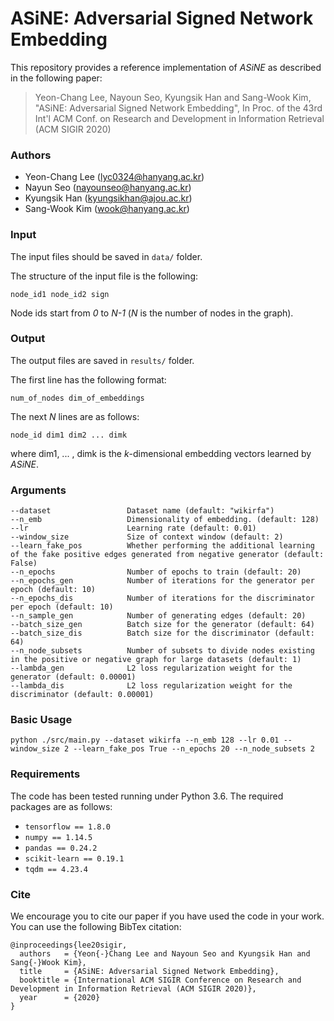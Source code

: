 # ASiNE: Adversarial Signed Network Embedding
This repository provides a reference implementation of *ASiNE* as described in the following paper:
> Yeon-Chang Lee, Nayoun Seo, Kyungsik Han and Sang-Wook Kim, "ASiNE: Adversarial Signed Network Embedding", In Proc. of the 43rd Int'l ACM Conf. on Research and Development in Information Retrieval (ACM SIGIR 2020)

### Authors
- Yeon-Chang Lee (lyc0324@hanyang.ac.kr)
- Nayun Seo (nayounseo@hanyang.ac.kr)
- Kyungsik Han (kyungsikhan@ajou.ac.kr)
- Sang-Wook Kim (wook@hanyang.ac.kr)

### Input
The input files should be saved in `data/` folder. 

The structure of the input file is the following:

```node_id1 node_id2 sign```

Node ids start from *0* to *N-1* (*N* is the number of nodes in the graph).

### Output
The output files are saved in `results/` folder.
   
The first line has the following format:

```num_of_nodes dim_of_embeddings```

The next *N* lines are as follows:

```node_id dim1 dim2 ... dimk```

where dim1, ... , dimk is the *k*-dimensional embedding vectors learned by *ASiNE*.

### Arguments

```
--dataset                 Dataset name (default: "wikirfa")
--n_emb                   Dimensionality of embedding. (default: 128)
--lr                      Learning rate (default: 0.01)
--window_size             Size of context window (default: 2)
--learn_fake_pos          Whether performing the additional learning of the fake positive edges generated from negative generator (default: False)
--n_epochs                Number of epochs to train (default: 20)
--n_epochs_gen            Number of iterations for the generator per epoch (default: 10)
--n_epochs_dis            Number of iterations for the discriminator per epoch (default: 10)
--n_sample_gen            Number of generating edges (default: 20)
--batch_size_gen          Batch size for the generator (default: 64)
--batch_size_dis          Batch size for the discriminator (default: 64)
--n_node_subsets          Number of subsets to divide nodes existing in the positive or negative graph for large datasets (default: 1)
--lambda_gen              L2 loss regularization weight for the generator (default: 0.00001)
--lambda_dis              L2 loss regularization weight for the discriminator (default: 0.00001)    
```

### Basic Usage
```
python ./src/main.py --dataset wikirfa --n_emb 128 --lr 0.01 --window_size 2 --learn_fake_pos True --n_epochs 20 --n_node_subsets 2  
```

### Requirements
The code has been tested running under Python 3.6. The required packages are as follows:

- ```tensorflow == 1.8.0```
- ```numpy == 1.14.5```
- ```pandas == 0.24.2```
- ```scikit-learn == 0.19.1```
- ```tqdm == 4.23.4```

### Cite
We encourage you to cite our paper if you have used the code in your work. You can use the following BibTex citation:
```
@inproceedings{lee20sigir,
  authors   = {Yeon{-}Chang Lee and Nayoun Seo and Kyungsik Han and Sang{-}Wook Kim},
  title     = {ASiNE: Adversarial Signed Network Embedding},
  booktitle = {International ACM SIGIR Conference on Research and Development in Information Retrieval (ACM SIGIR 2020)},      
  year      = {2020}
}
```